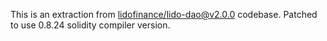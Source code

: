 This is an extraction from [lidofinance/lido-dao@v2.0.0](https://github.com/lidofinance/lido-dao/releases/tag/v2.0.0) codebase.
Patched to use 0.8.24 solidity compiler version.
